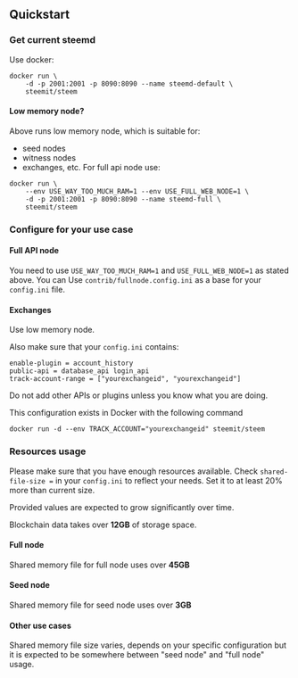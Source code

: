 Quickstart
----------

### Get current steemd
Use docker:
```
docker run \
    -d -p 2001:2001 -p 8090:8090 --name steemd-default \
    steemit/steem
```
#### Low memory node?
Above runs low memory node, which is suitable for:
- seed nodes
- witness nodes
- exchanges, etc.
For full api node use:

```
docker run \
    --env USE_WAY_TOO_MUCH_RAM=1 --env USE_FULL_WEB_NODE=1 \
    -d -p 2001:2001 -p 8090:8090 --name steemd-full \
    steemit/steem
```
### Configure for your use case
#### Full API node
You need to use `USE_WAY_TOO_MUCH_RAM=1` and `USE_FULL_WEB_NODE=1` as stated above.
You can Use `contrib/fullnode.config.ini` as a base for your `config.ini` file.

#### Exchanges
Use low memory node.

Also make sure that your `config.ini` contains:
```
enable-plugin = account_history
public-api = database_api login_api
track-account-range = ["yourexchangeid", "yourexchangeid"]
```
Do not add other APIs or plugins unless you know what you are doing.

This configuration exists in Docker with the following command

```
docker run -d --env TRACK_ACCOUNT="yourexchangeid" steemit/steem
```

### Resources usage

Please make sure that you have enough resources available.
Check `shared-file-size =` in your `config.ini` to reflect your needs.
Set it to at least 20% more than current size.

Provided values are expected to grow significantly over time.

Blockchain data takes over **12GB** of storage space.

#### Full node
Shared memory file for full node uses over **45GB**

#### Seed node
Shared memory file for seed node uses over **3GB**

#### Other use cases
Shared memory file size varies, depends on your specific configuration but it is expected to be somewhere between "seed node" and "full node" usage.
